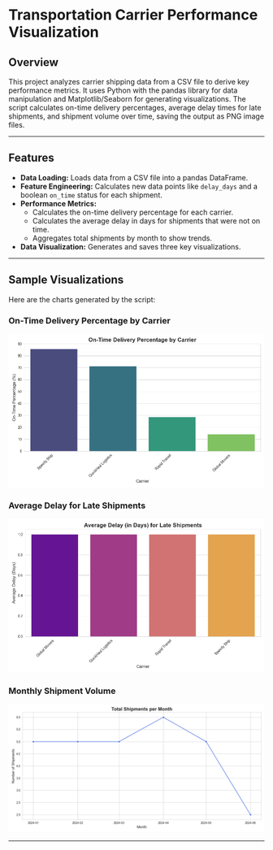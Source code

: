 # Transportation Carrier Performance Visualization

## Overview

This project analyzes carrier shipping data from a CSV file to derive key performance metrics. It uses Python with the pandas library for data manipulation and Matplotlib/Seaborn for generating visualizations. The script calculates on-time delivery percentages, average delay times for late shipments, and shipment volume over time, saving the output as PNG image files.

---

## Features

- **Data Loading:** Loads data from a CSV file into a pandas DataFrame.
- **Feature Engineering:** Calculates new data points like `delay_days` and a boolean `on_time` status for each shipment.
- **Performance Metrics:**
  - Calculates the on-time delivery percentage for each carrier.
  - Calculates the average delay in days for shipments that were not on time.
  - Aggregates total shipments by month to show trends.
- **Data Visualization:** Generates and saves three key visualizations.

---

## Sample Visualizations

Here are the charts generated by the script:

### On-Time Delivery Percentage by Carrier
![On-Time Delivery Percentage](on_time_delivery_percentage.png)

### Average Delay for Late Shipments
![Average Carrier Delays](average_carrier_delays.png)

### Monthly Shipment Volume
![Monthly Shipment Trends](monthly_shipment_trends.png)

---

